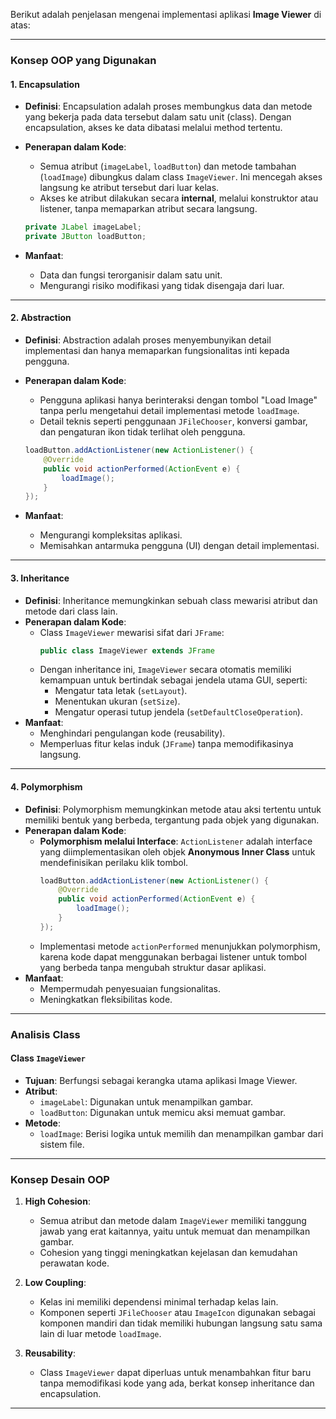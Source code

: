 Berikut adalah penjelasan mengenai implementasi aplikasi **Image Viewer** di atas:

---

### **Konsep OOP yang Digunakan**

#### 1. **Encapsulation**
   - **Definisi**: Encapsulation adalah proses membungkus data dan metode yang bekerja pada data tersebut dalam satu unit (class). Dengan encapsulation, akses ke data dibatasi melalui method tertentu.
   - **Penerapan dalam Kode**:
     - Semua atribut (`imageLabel`, `loadButton`) dan metode tambahan (`loadImage`) dibungkus dalam class `ImageViewer`. Ini mencegah akses langsung ke atribut tersebut dari luar kelas.
     - Akses ke atribut dilakukan secara **internal**, melalui konstruktor atau listener, tanpa memaparkan atribut secara langsung.

     ```java
     private JLabel imageLabel;
     private JButton loadButton;
     ```
   - **Manfaat**:
     - Data dan fungsi terorganisir dalam satu unit.
     - Mengurangi risiko modifikasi yang tidak disengaja dari luar.

---

#### 2. **Abstraction**
   - **Definisi**: Abstraction adalah proses menyembunyikan detail implementasi dan hanya memaparkan fungsionalitas inti kepada pengguna.
   - **Penerapan dalam Kode**:
     - Pengguna aplikasi hanya berinteraksi dengan tombol "Load Image" tanpa perlu mengetahui detail implementasi metode `loadImage`.
     - Detail teknis seperti penggunaan `JFileChooser`, konversi gambar, dan pengaturan ikon tidak terlihat oleh pengguna.

     ```java
     loadButton.addActionListener(new ActionListener() {
         @Override
         public void actionPerformed(ActionEvent e) {
             loadImage();
         }
     });
     ```
   - **Manfaat**:
     - Mengurangi kompleksitas aplikasi.
     - Memisahkan antarmuka pengguna (UI) dengan detail implementasi.

---

#### 3. **Inheritance**
   - **Definisi**: Inheritance memungkinkan sebuah class mewarisi atribut dan metode dari class lain.
   - **Penerapan dalam Kode**:
     - Class `ImageViewer` mewarisi sifat dari `JFrame`:
       ```java
       public class ImageViewer extends JFrame
       ```
     - Dengan inheritance ini, `ImageViewer` secara otomatis memiliki kemampuan untuk bertindak sebagai jendela utama GUI, seperti:
       - Mengatur tata letak (`setLayout`).
       - Menentukan ukuran (`setSize`).
       - Mengatur operasi tutup jendela (`setDefaultCloseOperation`).
   - **Manfaat**:
     - Menghindari pengulangan kode (reusability).
     - Memperluas fitur kelas induk (`JFrame`) tanpa memodifikasinya langsung.

---

#### 4. **Polymorphism**
   - **Definisi**: Polymorphism memungkinkan metode atau aksi tertentu untuk memiliki bentuk yang berbeda, tergantung pada objek yang digunakan.
   - **Penerapan dalam Kode**:
     - **Polymorphism melalui Interface**: `ActionListener` adalah interface yang diimplementasikan oleh objek **Anonymous Inner Class** untuk mendefinisikan perilaku klik tombol.
       ```java
       loadButton.addActionListener(new ActionListener() {
           @Override
           public void actionPerformed(ActionEvent e) {
               loadImage();
           }
       });
       ```
     - Implementasi metode `actionPerformed` menunjukkan polymorphism, karena kode dapat menggunakan berbagai listener untuk tombol yang berbeda tanpa mengubah struktur dasar aplikasi.
   - **Manfaat**:
     - Mempermudah penyesuaian fungsionalitas.
     - Meningkatkan fleksibilitas kode.

---

### **Analisis Class**

#### **Class `ImageViewer`**
   - **Tujuan**: Berfungsi sebagai kerangka utama aplikasi Image Viewer.
   - **Atribut**:
     - `imageLabel`: Digunakan untuk menampilkan gambar.
     - `loadButton`: Digunakan untuk memicu aksi memuat gambar.
   - **Metode**:
     - `loadImage`: Berisi logika untuk memilih dan menampilkan gambar dari sistem file.

---

### **Konsep Desain OOP**

1. **High Cohesion**:
   - Semua atribut dan metode dalam `ImageViewer` memiliki tanggung jawab yang erat kaitannya, yaitu untuk memuat dan menampilkan gambar.
   - Cohesion yang tinggi meningkatkan kejelasan dan kemudahan perawatan kode.

2. **Low Coupling**:
   - Kelas ini memiliki dependensi minimal terhadap kelas lain. 
   - Komponen seperti `JFileChooser` atau `ImageIcon` digunakan sebagai komponen mandiri dan tidak memiliki hubungan langsung satu sama lain di luar metode `loadImage`.

3. **Reusability**:
   - Class `ImageViewer` dapat diperluas untuk menambahkan fitur baru tanpa memodifikasi kode yang ada, berkat konsep inheritance dan encapsulation.

---
